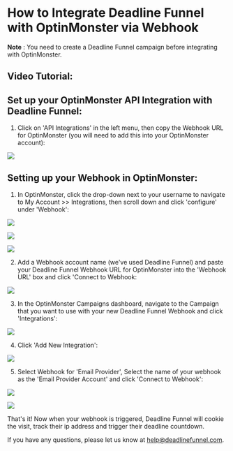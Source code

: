 # How to Integrate Deadline Funnel with OptinMonster via Webhook

**Note** : You need to create a Deadline Funnel campaign before integrating with OptinMonster.

## Video Tutorial:

## Set up your OptinMonster API Integration with Deadline Funnel:

1. Click on 'API Integrations' in the left menu, then copy the Webhook URL for OptinMonster \(you will need to add this into your OptinMonster account\):

![](https://s3.amazonaws.com/helpscout.net/docs/assets/53974d6ce4b0c76107b109d1/images/5b4cc1ae0428631d7a88f334/file-z0U2EIJHEV.png)

## Setting up your Webhook in OptinMonster:

1. In OptinMonster, click the drop-down next to your username to navigate to My Account &gt;&gt; Integrations, then scroll down and click 'configure' under 'Webhook':

![](https://s3.amazonaws.com/helpscout.net/docs/assets/53974d6ce4b0c76107b109d1/images/59c41473042863033a1d0581/file-cOtCoutiEo.png)

![](https://s3.amazonaws.com/helpscout.net/docs/assets/53974d6ce4b0c76107b109d1/images/59c414ac042863033a1d0583/file-NPhANmc5jU.png)

![](https://s3.amazonaws.com/helpscout.net/docs/assets/53974d6ce4b0c76107b109d1/images/5a2017b7042863319924e39d/file-eirPnvh8MJ.png)

2. Add a Webhook account name \(we've used Deadline Funnel\) and paste your Deadline Funnel Webhook URL for OptinMonster into the 'Webhook URL' box and click 'Connect to Webhook:

![](https://s3.amazonaws.com/helpscout.net/docs/assets/53974d6ce4b0c76107b109d1/images/59c431d52c7d3a73488d0d75/file-Ru2tinqzCq.png)

3. In the OptinMonster Campaigns dashboard, navigate to the Campaign that you want to use with your new Deadline Funnel Webhook and click 'Integrations':

![](https://s3.amazonaws.com/helpscout.net/docs/assets/53974d6ce4b0c76107b109d1/images/5b2d21292c7d3a0fa9a3574b/file-x4kT6zleqr.png)

4. Click 'Add New Integration':

![](https://s3.amazonaws.com/helpscout.net/docs/assets/53974d6ce4b0c76107b109d1/images/5b2d21780428632c466b3bda/file-N1UuH9uOsV.png)

5. Select Webhook for 'Email Provider', Select the name of your webhook as the 'Email Provider Account' and click 'Connect to Webhook':

![](https://s3.amazonaws.com/helpscout.net/docs/assets/53974d6ce4b0c76107b109d1/images/5b2d22042c7d3a0fa9a35757/file-T7UK0DEqyB.png)

![](https://s3.amazonaws.com/helpscout.net/docs/assets/53974d6ce4b0c76107b109d1/images/5b2d225c2c7d3a0fa9a35759/file-FjWNceWcEN.png)

That's it! Now when your webhook is triggered, Deadline Funnel will cookie the visit, track their ip address and trigger their deadline countdown.

If you have any questions, please let us know at [help@deadlinefunnel.com](mailto:mailto:help@deadlinefunnel.com).

